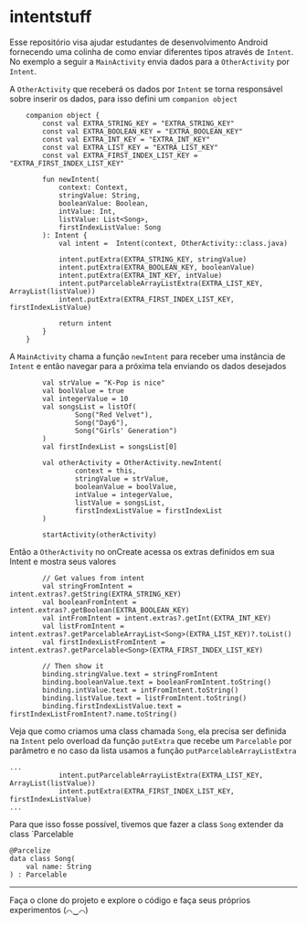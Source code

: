 # intentstuff

Esse repositório visa ajudar estudantes de desenvolvimento Android fornecendo uma colinha de como enviar diferentes tipos através de `Intent`. 
No exemplo a seguir a `MainActivity` envia dados para a `OtherActivity` por `Intent`.


A `OtherActivity` que receberá os dados por `Intent` se torna responsável sobre inserir os dados, para isso defini um `companion object`

```
    companion object {
        const val EXTRA_STRING_KEY = "EXTRA_STRING_KEY"
        const val EXTRA_BOOLEAN_KEY = "EXTRA_BOOLEAN_KEY"
        const val EXTRA_INT_KEY = "EXTRA_INT_KEY"
        const val EXTRA_LIST_KEY = "EXTRA_LIST_KEY"
        const val EXTRA_FIRST_INDEX_LIST_KEY = "EXTRA_FIRST_INDEX_LIST_KEY"

        fun newIntent(
            context: Context,
            stringValue: String,
            booleanValue: Boolean,
            intValue: Int,
            listValue: List<Song>,
            firstIndexListValue: Song
        ): Intent {
            val intent =  Intent(context, OtherActivity::class.java)

            intent.putExtra(EXTRA_STRING_KEY, stringValue)
            intent.putExtra(EXTRA_BOOLEAN_KEY, booleanValue)
            intent.putExtra(EXTRA_INT_KEY, intValue)
            intent.putParcelableArrayListExtra(EXTRA_LIST_KEY, ArrayList(listValue))
            intent.putExtra(EXTRA_FIRST_INDEX_LIST_KEY, firstIndexListValue)

            return intent
        }
    }
```

A `MainActivity` chama a função `newIntent` para receber uma instância de `Intent` e então navegar para a próxima tela enviando os dados desejados

```
        val strValue = "K-Pop is nice"
        val boolValue = true
        val integerValue = 10
        val songsList = listOf(
                Song("Red Velvet"),
                Song("Day6"),
                Song("Girls' Generation")
        )
        val firstIndexList = songsList[0]

        val otherActivity = OtherActivity.newIntent(
                context = this,
                stringValue = strValue,
                booleanValue = boolValue,
                intValue = integerValue,
                listValue = songsList,
                firstIndexListValue = firstIndexList
        )

        startActivity(otherActivity)
```

Então a `OtherActivity` no onCreate acessa os extras definidos em sua Intent e mostra seus valores

```
        // Get values from intent
        val stringFromIntent = intent.extras?.getString(EXTRA_STRING_KEY)
        val booleanFromIntent = intent.extras?.getBoolean(EXTRA_BOOLEAN_KEY)
        val intFromIntent = intent.extras?.getInt(EXTRA_INT_KEY)
        val listFromIntent = intent.extras?.getParcelableArrayList<Song>(EXTRA_LIST_KEY)?.toList()
        val firstIndexListFromIntent = intent.extras?.getParcelable<Song>(EXTRA_FIRST_INDEX_LIST_KEY)

        // Then show it
        binding.stringValue.text = stringFromIntent
        binding.booleanValue.text = booleanFromIntent.toString()
        binding.intValue.text = intFromIntent.toString()
        binding.listValue.text = listFromIntent.toString()
        binding.firstIndexListValue.text = firstIndexListFromIntent?.name.toString()
```

Veja que como criamos uma class chamada `Song`, ela precisa ser definida na `Intent` pelo overload da função `putExtra` que recebe um `Parcelable` por parâmetro e no caso da lista usamos a função `putParcelableArrayListExtra`

```
...
            intent.putParcelableArrayListExtra(EXTRA_LIST_KEY, ArrayList(listValue))
            intent.putExtra(EXTRA_FIRST_INDEX_LIST_KEY, firstIndexListValue)
...
```

Para que isso fosse possível, tivemos que fazer a class `Song` extender da class `Parcelable

```
@Parcelize
data class Song(
    val name: String
) : Parcelable
```

___

Faça o clone do projeto e explore o código e faça seus próprios experimentos (⌒‿⌒)
